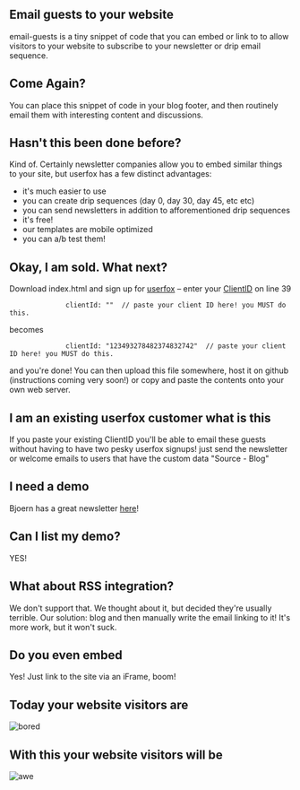 Email guests to your website
------------

email-guests is a tiny snippet of code that you can embed or link to to allow visitors to your website to subscribe to your newsletter or drip email sequence.

Come Again?
-----------

You can place this snippet of code in your blog footer, and then routinely email them with interesting content and discussions.

Hasn't this been done before?
-----------------------------

Kind of. Certainly newsletter companies allow you to embed similar things to your site, but userfox has a few distinct advantages:

* it's much easier to use
* you can create drip sequences (day 0, day 30, day 45, etc etc)
* you can send newsletters in addition to afforementioned drip sequences
* it's free!
* our templates are mobile optimized
* you can a/b test them!

Okay, I am sold. What next?
---------------------------

Download index.html and sign up for [userfox](http://userfox.com) – enter your [ClientID](https://app.userfox.com/settings/integration) on line 39

        	      clientId: ""  // paste your client ID here! you MUST do this.
              
becomes              

    		      clientId: "123493278482374832742"  // paste your client ID here! you MUST do this.

and you're done! You can then upload this file somewhere, host it on github (instructions coming very soon!) or copy and paste the contents onto your own web server. 

I am an existing userfox customer what is this
----------------------------------------------

If you paste your existing ClientID you'll be able to email these guests without having to have two pesky userfox signups! just send the newsletter or welcome emails to users that have the custom data "Source - Blog"


I need a demo
-------------

Bjoern has a great newsletter [here](http://newsletter.zinssmeister.co)!


Can I list my demo?
-------------------

YES!

What about RSS integration?
---------------------------

We don't support that. We thought about it, but decided they're usually terrible. Our solution: blog and then manually write the email linking to it! It's more work, but it won't suck.


Do you even embed
-----------------

Yes! Just link to the site via an iFrame, boom!

Today your website visitors are
-------------------------------

![bored](http://3.bp.blogspot.com/-RxyqhvTqcEw/T7Xo0UyKf3I/AAAAAAAADbI/Qwdd9I4Z21I/s1600/tumblr_m3kddxiIBr1r547jd.gif)


With this your website visitors will be
---------------------------------------

![awe](http://stream1.gifsoup.com/view/51690/oh-my-god-o.gif)
